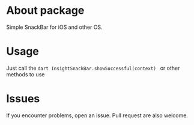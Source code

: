 # About package

Simple SnackBar for iOS and other OS.

# Usage

Just call the ```dart InsightSnackBar.showSuccessful(context) ``` or other methods to use

# Issues

If you encounter problems, open an issue. Pull request are also welcome.
